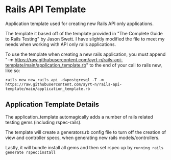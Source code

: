 # Rails API Template

Application template used for creating new Rails API only applications.

The template it based off of the template provided in "The Complete Guide to Rails Testing" by Jason Swett. I have slightly modified the file to meet my needs when working with API only rails applications.

To use the template when creating a new rails application, you must append "-m https://raw.githubusercontent.com/ayrt-n/rails-api-template/main/application_template.rb" to the end of your call to rails new, like so:

```
rails new new_rails_api -d=postgresql -T -m https://raw.githubusercontent.com/ayrt-n/rails-api-template/main/application_template.rb
```

## Application Template Details

The application_template automagically adds a number of rails related testing gems (including rspec-rails).

The template will create a generators.rb config file to turn off the creation of view and controller specs, when generating new rails models/controllers.

Lastly, it will bundle install all gems and then set rspec up by ```running rails generate rspec:install```
